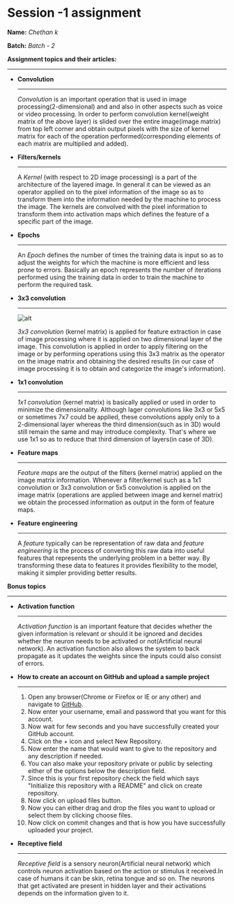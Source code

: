 # Session -1 assignment 

**Name:** *Chethan k* 

**Batch:** *Batch - 2* 



**Assignment topics  and their articles:**

---



* **Convolution**

  ---

  *Convolution* is an important operation that is used in image processing(2-dimensional) and and also in other aspects such as voice or video processing. In order to perform convolution kernel(weight matrix of the above layer) is slided over the entire image(image matrix) from top left corner and obtain output pixels with the size of kernel matrix for each of the operation performed(corresponding elements of each matrix are multiplied and added).

* **Filters/kernels**

  ---

  A *Kernel* (with respect to 2D image processing) is a part of the architecture of the layered image. In general it can be viewed as an operator applied on to the pixel information of the image so as to transform them into the information needed by the machine to process the image. The kernels are convolved with the pixel information to transform them into activation maps which defines the feature of a specific part of the image.

* **Epochs**

  ---

  An *Epoch* defines the number of times the training data is input so as to adjust the weights for which the machine is more efficient and less prone to errors. Basically an epoch represents the number of iterations performed using the training data in order to train the machine to perform the required task.

* **3x3 convolution**

  ---

  ![alt](https://www.jeremyjordan.me/content/images/2018/04/Screen-Shot-2018-04-17-at-5.32.45-PM.png)

  *3x3 convolution* (kernel matrix) is applied for feature extraction in case of image processing where it is applied on two dimensional layer of the image. This convolution is applied in order to apply filtering on the image or by performing operations using this 3x3 matrix as the operator on the image matrix and obtaining the desired results (in our case of image processing it is to obtain and categorize the image's information).

* **1x1 convolution**

  ---

  *1x1 convolution* (kernel matrix) is basically applied or used in order to minimize the dimensionality. Although lager convolutions like 3x3 or 5x5 or sometimes 7x7 could be applied, these convolutions apply only to a 2-dimensional layer whereas the third dimension(such as in 3D) would still remain the same and may introduce complexity. That's where we use 1x1 so as to reduce that third dimension of layers(in case of 3D).

* **Feature maps**

  ---

  *Feature maps* are the output of the filters (kernel matrix) applied on the image matrix information. Whenever a filter/kernel such as a 1x1 convolution or 3x3 convolution or 5x5 convolution is applied on the image matrix (operations are applied between image and kernel matrix) we obtain the processed information as output in the form of feature maps.

* **Feature engineering**

  ---

  A *feature* typically can be representation of raw data and *feature engineering* is the process of converting this raw data into useful features that represents the underlying problem in a better way. By transforming these data to features it provides flexibility to the model, making it simpler providing better results.



**Bonus topics**

---



* **Activation function**

  ---

  *Activation function* is an important feature that decides whether the given information is relevant or should it be ignored and decides whether the neuron needs to be activated or not(Artificial neural network). An activation function also allows the system to back propagate as it updates the weights since the inputs could also consist of errors.

* **How to create an account on GitHub and upload a sample project**

  ---

  1. Open any browser(Chrome or Firefox or IE or any other) and navigate to [GitHub](https://github.com).
  2. Now enter your username, email and password that you want for this account.
  3. Now wait for few seconds and you have successfully created your GitHub account.
  4. Click on the + icon and select New Repository.
  5. Now enter the name that would want to give to the repository and any description if needed.
  6. You can also make your repository private or public by selecting either of the options below the description field.
  7. Since this is your first repository check the field which says "Initialize this repository with a README" and click on create repository.
  8. Now click on upload files button.
  9. Now you can either drag and drop the files you want to upload or select them by clicking choose files.
  10. Now click on commit changes and that is how you have successfully uploaded your project.

* **Receptive field**

  ---

  *Receptive field* is a sensory neuron(Artificial neural network) which controls neuron activation based on the action or stimulus it received.In case of humans it can be skin, retina tongue and so on. The neurons that get activated are present in hidden layer and their activations depends on the information given to it.